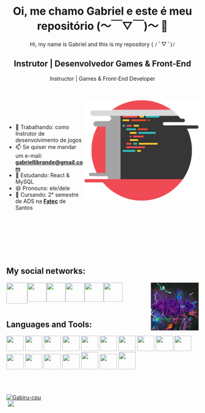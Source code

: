 <h1 align="center"> <b>Oi, me chamo Gabriel e este é meu repositório  (～￣▽￣)～</b> 🚀</h1>
<p align="center">Hi, my name is Gabriel and this is my repository ( ﾉ ﾟ▽ ﾟ)ﾉ</p>

<h2 align="center">Instrutor | Desenvolvedor Games & Front-End</h2>
<p align="center">Instructor | Games & Front-End Developer</p>
<br><br>
<img align="right" width="300px" src="./imgBackground.png">

<br><br>
- 🔭 Trabalhando: como Instrutor de desenvolvimento de jogos
- 📫 Se quiser me mandar um e-mail: **gabriellibrande@gmail.com**
- 🌱 Estudando: React & MySQL
- 😄 Pronouns: ele/dele
- 📖 Cursando: 2° semestre de ADS na <a href="https://fatecrl.edu.br">**Fatec**</a> de Santos

<br><br><br><br><br><br>
<h2 align="left">My social networks:</h2>
<img align="right" width="125px" src="./animation.gif">
<div  style="height:display: inline_block align-items: center; justify-content: center; ">
<a href="https://www.youtube.com/channel/UCIIOPtpq0EL0BBX6c34hSpg"><img height="55rem" width="55rem" align="left" src="https://api.iconify.design/logos/youtube-icon.svg"/></a>
<img height="50rem" width="50rem" align="left" src="https://seeklogo.com/images/T/twitch-logo-4931D91F85-seeklogo.com.png"/>
<a href="https://www.linkedin.com/in/gabriel-henrique-b426ab20b/"><img height="50rem" width="50rem" align="left" src="https://cdn.jsdelivr.net/gh/devicons/devicon/icons/linkedin/linkedin-original.svg" /></a>
<a href="https://twitter.com/_Gabriru"><img height="50rem" width="50rem" align="left" src="https://cdn.jsdelivr.net/gh/devicons/devicon/icons/twitter/twitter-original.svg" /></a>
<a href="https://discord.gg/e5mKzgwJ9E"><img height="50rem" width="50rem" align="left" src="https://api.iconify.design/logos/discord-icon.svg"/></a>
<a href="https://www.instagram.com/designl4b/"><img height="50rem" width="50rem" align="left" src="https://cdn.icon-icons.com/icons2/836/PNG/512/Instagram_icon-icons.com_66804.png"/>	</a>
</div>

<br><br><br><br>
<h2 align="left">Languages and Tools:</h2>

<div  style=" height:display: inline_block align-items: center; justify-content: center;">
<a href="https://www.arduino.cc"> <img height="40rem" width="45rem" src="https://cdn.jsdelivr.net/gh/devicons/devicon/icons/arduino/arduino-original-wordmark.svg" /></a>
<a href="https://www.oracle.com/br/java/"><img height="40rem" width="45rem" src="https://cdn.jsdelivr.net/gh/devicons/devicon/icons/java/java-original-wordmark.svg" /></a>
<a href="https://pt-br.reactjs.org"><img height="40rem" width="45rem" src="https://cdn.jsdelivr.net/gh/devicons/devicon/icons/react/react-original-wordmark.svg" /></a>
<a href="https://blog.betrybe.com/linguagem-de-programacao/linguagem-c/"><img height="40rem" width="45rem" src="https://cdn.jsdelivr.net/gh/devicons/devicon/icons/c/c-original.svg" /></a>
<a href="https://www.sonarsource.com/cpp-bis/?gads_campaign=South-America-Language&gads_ad_group=cpp&gads_keyword=c%2B%2B&gclid=CjwKCAiAh_GNBhAHEiwAjOh3ZF8GKtlphHNpRzXqN7yOAgE1AvEhZadocT9EY20rk8nPgr_1Qfa8oBoCc_AQAvD_BwE"><img height="40rem" width="45rem" src="https://cdn.jsdelivr.net/gh/devicons/devicon/icons/cplusplus/cplusplus-original.svg" /></a>
<a href="https://docs.microsoft.com/pt-br/dotnet/csharp/"><img height="40rem" width="45rem" src="https://cdn.jsdelivr.net/gh/devicons/devicon/icons/csharp/csharp-original.svg" /></a>
<a href="https://www.hostinger.com.br/tutoriais/o-que-e-html-conceitos-basicos"><img height="40rem" width="45rem" src="https://cdn.jsdelivr.net/gh/devicons/devicon/icons/html5/html5-original.svg" /></a>
<a href="https://www.w3schools.com/css/"><img height="40rem" width="45rem" src="https://cdn.jsdelivr.net/gh/devicons/devicon/icons/css3/css3-original.svg" /></a>
<a href="https://developer.mozilla.org/en-US/docs/Web/JavaScript"><img height="40rem" width="45rem" src="https://cdn.jsdelivr.net/gh/devicons/devicon/icons/javascript/javascript-plain.svg" /></a>
<a href="https://www.typescriptlang.org"><img height="40rem" width="45rem" src="https://cdn.jsdelivr.net/gh/devicons/devicon/icons/typescript/typescript-original.svg" /></a>
<a href="https://git-scm.com"><img height="40rem" width="45rem" src="https://cdn.jsdelivr.net/gh/devicons/devicon/icons/git/git-original.svg" /></a>
<a href ="https://www.adobe.com/br/products/illustrator.html"><img height="40rem" width="45rem" src="https://cdn.jsdelivr.net/gh/devicons/devicon/icons/illustrator/illustrator-plain.svg" /></a>
<a href="https://www.adobe.com/br/products/photoshop.html"><img height="40rem" width="45rem" src="https://cdn.jsdelivr.net/gh/devicons/devicon/icons/photoshop/photoshop-plain.svg" /></a>
<a href="https://godotengine.org"><img height="40rem" width="45rem" src="https://cdn.jsdelivr.net/gh/devicons/devicon/icons/godot/godot-original.svg" /></a>
<a href="https://www.yoyogames.com/pt-BR"><img height="45rem" width="45rem" src="https://img.icons8.com/ios-filled/100/000000/game-maker.png"/></a>
<a href="https://unity.com/pt"><img height="40rem" width="45rem" src="https://cdn.jsdelivr.net/gh/devicons/devicon/icons/unity/unity-original.svg" /></a>
<a href="https://www.unrealengine.com/en-US/"><img height="45rem" width="45rem" src="https://img.icons8.com/ios-filled/100/000000/unreal-engine.png"/></a>
	
</div>

<br><br>

<div style="display: flex; align-items: center; justify-content: center;">
    <a href="https://github.com/Gabiru-cpu?tab=repositories">
    <img src="https://github-readme-stats.vercel.app/api/top-langs?username=Gabiru-cpu&show_icons=true&locale=en&theme=radical" alt="Gabiru-cpu" />  
	  <img height="-375em" width="500em" align="right" src="https://github-readme-stats.vercel.app/api?username=Gabiru-cpu&show_icons=true&theme=radical&include_all_commits=true&count_private=true"/>      
</div>

